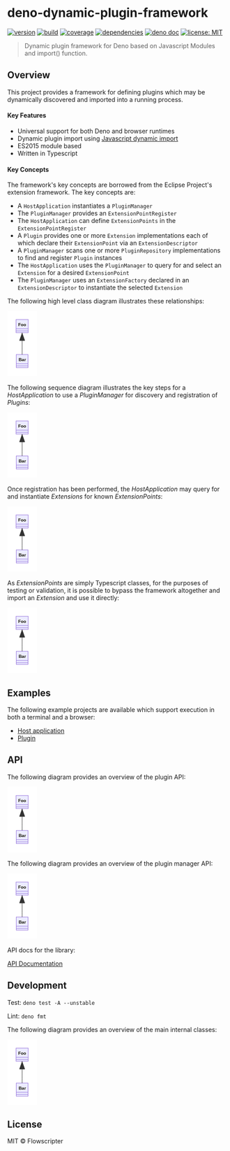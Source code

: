 # deno-dynamic-plugin-framework

[![version](https://img.shields.io/github/v/release/flowscripter/deno-dynamic-plugin-framework?sort=semver)](https://github.com/flowscripter/deno-dynamic-plugin-framework/releases)
[![build](https://img.shields.io/github/workflow/status/flowscripter/deno-dynamic-plugin-framework/release-deno-library)](https://github.com/flowscripter/deno-dynamic-plugin-framework/actions/workflows/release-deno-library.yml)
[![coverage](https://codecov.io/gh/flowscripter/deno-dynamic-plugin-framework/branch/main/graph/badge.svg?token=EMFT2938ZF)](https://codecov.io/gh/flowscripter/deno-dynamic-plugin-framework)
[![dependencies](https://img.shields.io/endpoint?url=https%3A%2F%2Fdeno-visualizer.danopia.net%2Fshields%2Fupdates%2Fhttps%2Fraw.githubusercontent.com%2Fflowscripter%2Fdeno-dynamic-plugin-framework%2Fmain%2Fmod.ts)](https://github.com/flowscripter/deno-dynamic-plugin-framework/blob/main/deps.ts)
[![deno doc](https://doc.deno.land/badge.svg)](https://doc.deno.land/https://deno.land/x/flowscripter_deno_dynamic_plugin_framework/mod.ts)
[![license: MIT](https://img.shields.io/github/license/flowscripter/deno-dynamic-plugin-framework)](https://github.com/flowscripter/deno-dynamic-plugin-framework/blob/main/LICENSE)

> Dynamic plugin framework for Deno based on Javascript Modules and import()
> function.

## Overview

This project provides a framework for defining plugins which may be dynamically
discovered and imported into a running process.

#### Key Features

- Universal support for both Deno and browser runtimes
- Dynamic plugin import using
  [Javascript dynamic import](https://developer.mozilla.org/en-US/docs/Web/JavaScript/Reference/Operators/import)
- ES2015 module based
- Written in Typescript

#### Key Concepts

The framework's key concepts are borrowed from the Eclipse Project's extension
framework. The key concepts are:

- A `HostApplication` instantiates a `PluginManager`
- The `PluginManager` provides an `ExtensionPointRegister`
- The `HostApplication` can define `ExtensionPoints` in the
  `ExtensionPointRegister`
- A `Plugin` provides one or more `Extension` implementations each of which
  declare their `ExtensionPoint` via an `ExtensionDescriptor`
- A `PluginManager` scans one or more `PluginRepository` implementations to find
  and register `Plugin` instances
- The `HostApplication` uses the `PluginManager` to query for and select an
  `Extension` for a desired `ExtensionPoint`
- The `PluginManager` uses an `ExtensionFactory` declared in an
  `ExtensionDescriptor` to instantiate the selected `Extension`

The following high level class diagram illustrates these relationships:

![High Level Class Diagram](https://raw.githubusercontent.com/flowscripter/deno-dynamic-plugin-framework/main/images/high_level_class_diagram.png "High Level Class Diagram")

The following sequence diagram illustrates the key steps for a _HostApplication_
to use a _PluginManager_ for discovery and registration of _Plugins_:

![Registration Sequence Diagram](https://raw.githubusercontent.com/flowscripter/deno-dynamic-plugin-framework/main/images/registration_sequence_diagram.png "Registration Sequence Diagram")

Once registration has been performed, the _HostApplication_ may query for and
instantiate _Extensions_ for known _ExtensionPoints_:

![Query and Instantiation Sequence Diagram](https://raw.githubusercontent.com/flowscripter/deno-dynamic-plugin-framework/main/images/query_and_instantiation_sequence_diagram.png "Query and Instantiation Sequence Diagram")

As _ExtensionPoints_ are simply Typescript classes, for the purposes of testing
or validation, it is possible to bypass the framework altogether and import an
_Extension_ and use it directly:

![Direct Instantiation Sequence Diagram](https://raw.githubusercontent.com/flowscripter/deno-dynamic-plugin-framework/main/images/direct_instantiation_sequence_diagram.png "Direct Instantiation Sequence Diagram")

## Examples

The following example projects are available which support execution in both a
terminal and a browser:

- [Host application](https://github.com/flowscripter/example-host-application)
- [Plugin](https://github.com/flowscripter/example-plugin)

## API

The following diagram provides an overview of the plugin API:

![Plugin API Class Diagram](https://raw.githubusercontent.com/flowscripter/deno-dynamic-plugin-framework/main/images/plugin_api_class_diagram.png "Plugin API Class Diagram")

The following diagram provides an overview of the plugin manager API:

![Plugin Manager API Class Diagram](https://raw.githubusercontent.com/flowscripter/deno-dynamic-plugin-framework/main/images/plugin_manager_api_class_diagram.png "Plugin Manager API Class Diagram")

API docs for the library:

[API Documentation](https://doc.deno.land/https://deno.land/x/flowscripter_deno_dynamic_plugin_framework/mod.ts)

## Development

Test: `deno test -A --unstable`

Lint: `deno fmt`

The following diagram provides an overview of the main internal classes:

![Implementation Class Diagram](https://raw.githubusercontent.com/flowscripter/deno-dynamic-plugin-framework/main/images/implementation_class_diagram.png "Implementation Class Diagram")

## License

MIT © Flowscripter
